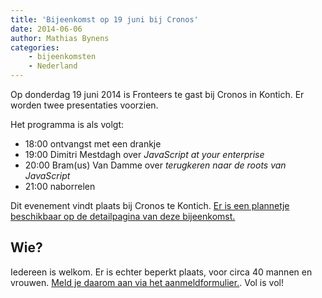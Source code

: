 ```yaml
---
title: 'Bijeenkomst op 19 juni bij Cronos'
date: 2014-06-06
author: Mathias Bynens
categories:
    - bijeenkomsten
    - Nederland
---
```


Op donderdag 19 juni 2014 is Fronteers te gast bij Cronos in Kontich. Er worden twee presentaties voorzien.

Het programma is als volgt:

-   18:00 ontvangst met een drankje
-   19:00 Dimitri Mestdagh over _JavaScript at your enterprise_
-   20:00 Bram(us) Van Damme over _terugkeren naar de roots van JavaScript_
-   21:00 naborrelen

Dit evenement vindt plaats bij Cronos te Kontich. [Er is een plannetje beschikbaar op de detailpagina van deze bijeenkomst.](/bijeenkomsten/2014/cronos)

## Wie?

Iedereen is welkom. Er is echter beperkt plaats, voor circa 40 mannen en vrouwen. [Meld je daarom aan via het aanmeldformulier.](/bijeenkomsten/2014/cronos). Vol is vol!

